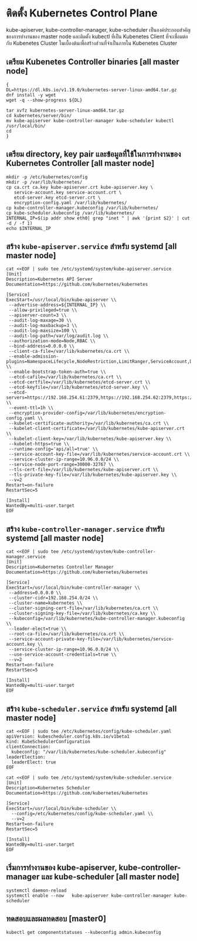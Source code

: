 # ติดตั้ง Kubernetes Control Plane

kube-apiserver, kube-controller-manager, kube-scheduler เป็นองค์ประกอบสำคัญของการทำงานของ master node และติดตั้ง kubectl ที่เป็น Kubenetes Client ที่จะเชื่อมต่อกับ Kubenetes Cluster ในเบื้องต้นเพื่อสร้างส่วนที่จำเป็นภายใน Kubenetes Cluster 
## เตรียม Kubenetes Controller binaries [all master node]
```
{
DL=https://dl.k8s.io/v1.19.0/kubernetes-server-linux-amd64.tar.gz
dnf install -y wget
wget -q --show-progress ${DL}

tar xvfz kubernetes-server-linux-amd64.tar.gz
cd kubernetes/server/bin/
mv kube-apiserver kube-controller-manager kube-scheduler kubectl /usr/local/bin/
cd
}
```
## เตรียม directory, key pair และข้อมูลที่ใช้ในการทำงานของ Kubernetes Controller [all master node]
```
mkdir -p /etc/kubernetes/config
mkdir -p /var/lib/kubernetes/
cp ca.crt ca.key kube-apiserver.crt kube-apiserver.key \
   service-account.key service-account.crt \
   etcd-server.key etcd-server.crt \
   encryption-config.yaml /var/lib/kubernetes/
cp kube-controller-manager.kubeconfig /var/lib/kubernetes/
cp kube-scheduler.kubeconfig /var/lib/kubernetes/
INTERNAL_IP=$(ip addr show eth0| grep "inet " | awk '{print $2}' | cut -d / -f 1)
echo $INTERNAL_IP
```
## สร้าง `kube-apiserver.service` สำหรับ systemd [all master node]
```
cat <<EOF | sudo tee /etc/systemd/system/kube-apiserver.service
[Unit]
Description=Kubernetes API Server
Documentation=https://github.com/kubernetes/kubernetes

[Service]
ExecStart=/usr/local/bin/kube-apiserver \\
 --advertise-address=${INTERNAL_IP} \\
 --allow-privileged=true \\
 --apiserver-count=3 \\
 --audit-log-maxage=30 \\
 --audit-log-maxbackup=3 \\
 --audit-log-maxsize=100 \\
 --audit-log-path=/var/log/audit.log \\
 --authorization-mode=Node,RBAC \\
 --bind-address=0.0.0.0 \\
 --client-ca-file=/var/lib/kubernetes/ca.crt \\
 --enable-admission-plugins=NamespaceLifecycle,NodeRestriction,LimitRanger,ServiceAccount,DefaultStorageClass,ResourceQuota \\
 --enable-bootstrap-token-auth=true \\
 --etcd-cafile=/var/lib/kubernetes/ca.crt \\
 --etcd-certfile=/var/lib/kubernetes/etcd-server.crt \\
 --etcd-keyfile=/var/lib/kubernetes/etcd-server.key \\
 --etcd-servers=https://192.168.254.61:2379,https://192.168.254.62:2379,https://192.168.254.63:2379 \\
 --event-ttl=1h \\
 --encryption-provider-config=/var/lib/kubernetes/encryption-config.yaml \\
 --kubelet-certificate-authority=/var/lib/kubernetes/ca.crt \\
 --kubelet-client-certificate=/var/lib/kubernetes/kube-apiserver.crt \\
 --kubelet-client-key=/var/lib/kubernetes/kube-apiserver.key \\
 --kubelet-https=true \\
 --runtime-config='api/all=true' \\
 --service-account-key-file=/var/lib/kubernetes/service-account.crt \\
 --service-cluster-ip-range=10.96.0.0/24 \\
 --service-node-port-range=30000-32767 \\
 --tls-cert-file=/var/lib/kubernetes/kube-apiserver.crt \\
 --tls-private-key-file=/var/lib/kubernetes/kube-apiserver.key \\
 --v=2
Restart=on-failure
RestartSec=5

[Install]
WantedBy=multi-user.target
EOF
```
## สร้าง `kube-controller-manager.service` สำหรับ systemd [all master node]
```
cat <<EOF | sudo tee /etc/systemd/system/kube-controller-manager.service
[Unit]
Description=Kubernetes Controller Manager
Documentation=https://github.com/kubernetes/kubernetes

[Service]
ExecStart=/usr/local/bin/kube-controller-manager \\
 --address=0.0.0.0 \\
 --cluster-cidr=192.168.254.0/24 \\
 --cluster-name=kubernetes \\
 --cluster-signing-cert-file=/var/lib/kubernetes/ca.crt \\
 --cluster-signing-key-file=/var/lib/kubernetes/ca.key \\
 --kubeconfig=/var/lib/kubernetes/kube-controller-manager.kubeconfig \\
 --leader-elect=true \\
 --root-ca-file=/var/lib/kubernetes/ca.crt \\
 --service-account-private-key-file=/var/lib/kubernetes/service-account.key \\
 --service-cluster-ip-range=10.96.0.0/24 \\
 --use-service-account-credentials=true \\
 --v=2
Restart=on-failure
RestartSec=5

[Install]
WantedBy=multi-user.target
EOF
```
## สร้าง `kube-scheduler.service` สำหรับ systemd [all master node]
```
cat <<EOF | sudo tee /etc/kubernetes/config/kube-scheduler.yaml
apiVersion: kubescheduler.config.k8s.io/v1beta1
kind: KubeSchedulerConfiguration
clientConnection:
  kubeconfig: "/var/lib/kubernetes/kube-scheduler.kubeconfig"
leaderElection:
  leaderElect: true
EOF

cat <<EOF | sudo tee /etc/systemd/system/kube-scheduler.service
[Unit]
Description=Kubernetes Scheduler
Documentation=https://github.com/kubernetes/kubernetes

[Service]
ExecStart=/usr/local/bin/kube-scheduler \\
  --config=/etc/kubernetes/config/kube-scheduler.yaml \\
  --v=2
Restart=on-failure
RestartSec=5

[Install]
WantedBy=multi-user.target
EOF
```
## เริ่มการทำงานของ kube-apiserver, kube-controller-manager และ kube-scheduler [all master node]
```
systemctl daemon-reload
systemctl enable --now   kube-apiserver kube-controller-manager kube-scheduler
```
## ทดสอบและผลทดสอบ [master0]
```
kubectl get componentstatuses --kubeconfig admin.kubeconfig
```
